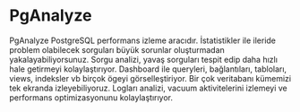 # PgAnalyze
PgAnalyze PostgreSQL performans izleme aracıdır. 
İstatistikler ile ileride problem olabilecek sorguları büyük sorunlar oluşturmadan yakalayabiliyorsunuz.
Sorgu analizi, yavaş sorguları tespit edip daha hızlı hale getirmeyi kolaylaştırıyor.
Dashboard ile queryleri, bağlantıları, tabloları, views, indeksler vb birçok ögeyi görselleştiriyor.
Bir çok veritabanı kümemizi tek ekranda izleyebiliyoruz.
Logları analizi, vacuum aktivitelerini izlemeyi ve performans optimizasyonunu kolaylaştırıyor.

